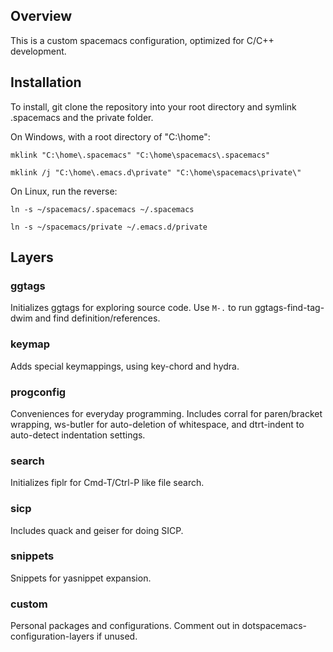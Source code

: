 ## Overview
This is a custom spacemacs configuration, optimized for C/C++ development.

## Installation 
To install, git clone the repository into your root directory and symlink .spacemacs and the private folder. 

On Windows, with a root directory of "C:\home":

`mklink "C:\home\.spacemacs" "C:\home\spacemacs\.spacemacs"`

`mklink /j "C:\home\.emacs.d\private" "C:\home\spacemacs\private\"`

On Linux, run the reverse: 

`ln -s ~/spacemacs/.spacemacs ~/.spacemacs`

`ln -s ~/spacemacs/private ~/.emacs.d/private`

## Layers 
### ggtags

Initializes ggtags for exploring source code. Use `M-.` to run ggtags-find-tag-dwim and find definition/references.

### keymap

Adds special keymappings, using key-chord and hydra.

### progconfig

Conveniences for everyday programming. Includes corral for paren/bracket wrapping, ws-butler for auto-deletion of whitespace, and dtrt-indent to auto-detect indentation settings.

### search

Initializes fiplr for Cmd-T/Ctrl-P like file search.

### sicp

Includes quack and geiser for doing SICP.

### snippets

Snippets for yasnippet expansion.

### custom    

Personal packages and configurations. Comment out in dotspacemacs-configuration-layers if unused.